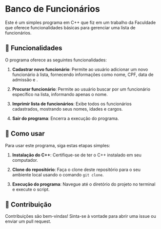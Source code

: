 # Banco de Funcionários

Este é um simples programa em C++ que fiz em um trabalho da Faculdade que oferece funcionalidades básicas para gerenciar uma lista de funcionários.

## 💼 Funcionalidades

O programa oferece as seguintes funcionalidades:

1. **Cadastrar novo funcionário**: Permite ao usuário adicionar um novo funcionário à lista, fornecendo informações como nome, CPF, data de admissão e .

2. **Procurar funcionário**: Permite ao usuário buscar por um funcionário específico na lista, informando apenas o nome.

3. **Imprimir lista de funcionários**: Exibe todos os funcionários cadastrados, mostrando seus nomes, idades e cargos.

4. **Sair do programa**: Encerra a execução do programa.

## 🚀 Como usar

Para usar este programa, siga estas etapas simples:

1. **Instalação do C++**: Certifique-se de ter o C++ instalado em seu computador. 

2. **Clone do repositório**: Faça o clone deste repositório para o seu ambiente local usando o comando `git clone`.

3. **Execução do programa**: Navegue até o diretório do projeto no terminal e execute o script.



## 🤝 Contribuição

Contribuições são bem-vindas! Sinta-se à vontade para abrir uma issue ou enviar um pull request.


